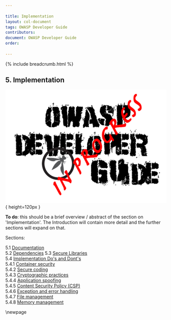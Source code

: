 ```yaml
---

title: Implementation
layout: col-document
tags: OWASP Developer Guide
contributors:
document: OWASP Developer Guide
order:

---
```


{% include breadcrumb.html %}

## 5. Implementation

![Developer Guide](../assets/images/dg_wip.png){ height=120px }

**To do**: this should be a brief overview / abstract of the section on 'Implementation'.
The Introduction will contain more detail and the further sections will expand on that.

Sections:

5.1 [Documentation](#documentation)  
5.2 [Dependencies](#dependencies)
5.3 [Secure Libraries](#secure-libraries)  
5.4 [Implementation Do's and Dont's](#implementation-dos-and-donts)  
5.4.1 [Container security](#container-security)  
5.4.2 [Secure coding](#secure-coding)  
5.4.3 [Cryptographic practices](#cryptographic-practices)  
5.4.4 [Application spoofing](#application-spoofing)  
5.4.5 [Content Security Policy (CSP)](#content-security-policy)  
5.4.6 [Exception and error handling](#exception-and-error-handling)  
5.4.7 [File management](#file-management)  
5.4.8 [Memory management](#memory-management)  

\newpage
